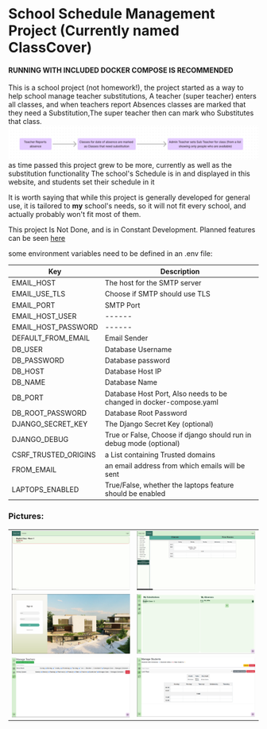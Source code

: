 
# School Schedule Management Project (Currently named ClassCover)
#### **RUNNING WITH INCLUDED DOCKER COMPOSE IS RECOMMENDED**

This is a school project (not homework!), the project started as a way to help school manage teacher substitutions,
A teacher (super teacher) enters all classes, and when teachers report Absences classes are marked that they need a Substitution,The super teacher then can mark who Substitutes that class.
![img.png](docs/flowchart.png)
as time passed this project grew to be more, currently as well as the substitution functionality
The school's Schedule is in and displayed in this website, and students set their schedule in it 

It is worth saying that while this project is generally developed for general use, it is tailored to **my** school's needs, so it will not fit every school, and actually probably won't fit most of them.

This project Is Not Done, and is in Constant Development. Planned features can be seen [here](https://trello.com/invite/b/66bf1a12e149d62e1081d4a0/ATTI775b626d4d09667dcce4dfae700f2e7a8C15D686/school-managment)

some environment variables need to be defined in an .env file:

| Key                  | Description                                                         |  
|----------------------|---------------------------------------------------------------------|
| EMAIL_HOST           | The host for the SMTP server                                        |
| EMAIL_USE_TLS        | Choose if SMTP should use TLS                                       |
| EMAIL_PORT           | SMTP Port                                                           |
| EMAIL_HOST_USER      | ------                                                              |
| EMAIL_HOST_PASSWORD  | ------                                                              |
| DEFAULT_FROM_EMAIL   | Email Sender                                                        |
| DB_USER              | Database Username                                                   |
| DB_PASSWORD          | Database password                                                   |
| DB_HOST              | Database Host IP                                                    |
| DB_NAME              | Database Name                                                       |
| DB_PORT              | Database Host Port, Also needs to be changed in docker-compose.yaml |
| DB_ROOT_PASSWORD     | Database Root Password                                              |
| DJANGO_SECRET_KEY    | The Django Secret Key (optional)                                    |
| DJANGO_DEBUG         | True or False, Choose if django should run in debug mode (optional) |
 | CSRF_TRUSTED_ORIGINS | a List containing Trusted domains                                   |
| FROM_EMAIL           | an email address from which emails will be sent                     |
| LAPTOPS_ENABLED      | True/False, whether the laptops feature should be enabled           |
 ### Pictures:
|                              |                              |
|------------------------------|------------------------------|
| ![img_1.png](docs/img_1.png) | ![img_2.png](docs/img_2.png) |
 | ![img_3.png](docs/img_3.png) | ![img_4.png](docs/img_4.png) |
| ![img_5.png](docs/img_5.png) | ![img_6.png](docs/img_6.png) |